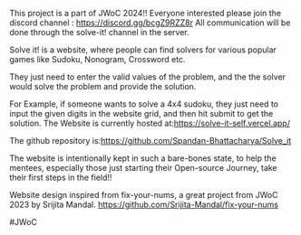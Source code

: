 This project is a part of JWoC 2024!!
Everyone interested please join the discord channel :
https://discord.gg/bcgZ9RZZ8r
All communication will be done through the solve-it! channel in the server.

Solve it! is a website, where people can find solvers for various popular games like Sudoku, Nonogram, Crossword etc.

They just need to enter the valid values of the problem, and the the solver would solve the problem and provide the solution.

For Example, if someone wants to solve  a 4x4 sudoku, they just need to input the given digits in the website grid, and then hit submit to get the solution.
The Website is currently hosted at:https://solve-it-self.vercel.app/

The github repository is:https://github.com/Spandan-Bhattacharya/Solve_it

The website is intentionally kept in such a bare-bones state, to help the mentees, especially those just starting their Open-source Journey, take their first steps in the field!!

Website design inspired from fix-your-nums, a great project from JWoC 2023 by Srijita Mandal.
https://github.com/Srijita-Mandal/fix-your-nums

#JWoC
